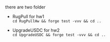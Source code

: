 there are two folder  

- RugPull for hw1  
`cd RugPullHw && forge test -vvv && cd ..`  

- UpgradeUSDC for hw2   
`cd UpgradeUSDC && forge test -vvv && cd ..`

